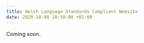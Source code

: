 ```yaml
---
title: Welsh Language Standards Compliant Website
date: 2020-10-08 10:50:00 +01:00
---
```


Coming soon.